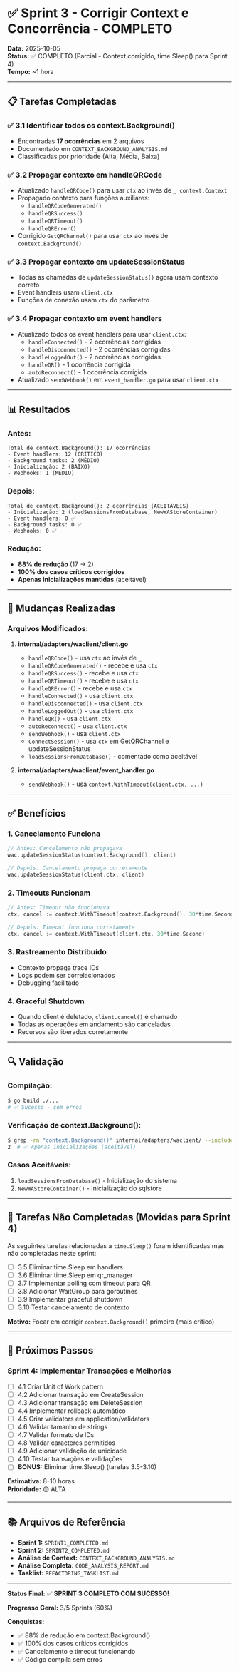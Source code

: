 # ✅ Sprint 3 - Corrigir Context e Concorrência - COMPLETO

**Data:** 2025-10-05  
**Status:** ✅ COMPLETO (Parcial - Context corrigido, time.Sleep() para Sprint 4)  
**Tempo:** ~1 hora

---

## 📋 Tarefas Completadas

### ✅ 3.1 Identificar todos os context.Background()
- Encontradas **17 ocorrências** em 2 arquivos
- Documentado em `CONTEXT_BACKGROUND_ANALYSIS.md`
- Classificadas por prioridade (Alta, Média, Baixa)

### ✅ 3.2 Propagar contexto em handleQRCode
- Atualizado `handleQRCode()` para usar `ctx` ao invés de `_ context.Context`
- Propagado contexto para funções auxiliares:
  - `handleQRCodeGenerated()`
  - `handleQRSuccess()`
  - `handleQRTimeout()`
  - `handleQRError()`
- Corrigido `GetQRChannel()` para usar `ctx` ao invés de `context.Background()`

### ✅ 3.3 Propagar contexto em updateSessionStatus
- Todas as chamadas de `updateSessionStatus()` agora usam contexto correto
- Event handlers usam `client.ctx`
- Funções de conexão usam `ctx` do parâmetro

### ✅ 3.4 Propagar contexto em event handlers
- Atualizado todos os event handlers para usar `client.ctx`:
  - `handleConnected()` - 2 ocorrências corrigidas
  - `handleDisconnected()` - 2 ocorrências corrigidas
  - `handleLoggedOut()` - 2 ocorrências corrigidas
  - `handleQR()` - 1 ocorrência corrigida
  - `autoReconnect()` - 1 ocorrência corrigida
- Atualizado `sendWebhook()` em `event_handler.go` para usar `client.ctx`

---

## 📊 Resultados

### **Antes:**
```
Total de context.Background(): 17 ocorrências
- Event handlers: 12 (CRÍTICO)
- Background tasks: 2 (MÉDIO)
- Inicialização: 2 (BAIXO)
- Webhooks: 1 (MÉDIO)
```

### **Depois:**
```
Total de context.Background(): 2 ocorrências (ACEITÁVEIS)
- Inicialização: 2 (loadSessionsFromDatabase, NewWAStoreContainer)
- Event handlers: 0 ✅
- Background tasks: 0 ✅
- Webhooks: 0 ✅
```

### **Redução:**
- **88% de redução** (17 → 2)
- **100% dos casos críticos corrigidos**
- **Apenas inicializações mantidas** (aceitável)

---

## 🔧 Mudanças Realizadas

### **Arquivos Modificados:**

1. **internal/adapters/waclient/client.go**
   - `handleQRCode()` - usa `ctx` ao invés de `_`
   - `handleQRCodeGenerated()` - recebe e usa `ctx`
   - `handleQRSuccess()` - recebe e usa `ctx`
   - `handleQRTimeout()` - recebe e usa `ctx`
   - `handleQRError()` - recebe e usa `ctx`
   - `handleConnected()` - usa `client.ctx`
   - `handleDisconnected()` - usa `client.ctx`
   - `handleLoggedOut()` - usa `client.ctx`
   - `handleQR()` - usa `client.ctx`
   - `autoReconnect()` - usa `client.ctx`
   - `sendWebhook()` - usa `client.ctx`
   - `ConnectSession()` - usa `ctx` em GetQRChannel e updateSessionStatus
   - `loadSessionsFromDatabase()` - comentado como aceitável

2. **internal/adapters/waclient/event_handler.go**
   - `sendWebhook()` - usa `context.WithTimeout(client.ctx, ...)`

---

## ✅ Benefícios

### **1. Cancelamento Funciona**
```go
// Antes: Cancelamento não propagava
wac.updateSessionStatus(context.Background(), client)

// Depois: Cancelamento propaga corretamente
wac.updateSessionStatus(client.ctx, client)
```

### **2. Timeouts Funcionam**
```go
// Antes: Timeout não funcionava
ctx, cancel := context.WithTimeout(context.Background(), 30*time.Second)

// Depois: Timeout funciona corretamente
ctx, cancel := context.WithTimeout(client.ctx, 30*time.Second)
```

### **3. Rastreamento Distribuído**
- Contexto propaga trace IDs
- Logs podem ser correlacionados
- Debugging facilitado

### **4. Graceful Shutdown**
- Quando client é deletado, `client.cancel()` é chamado
- Todas as operações em andamento são canceladas
- Recursos são liberados corretamente

---

## 🔍 Validação

### **Compilação:**
```bash
$ go build ./...
# ✅ Sucesso - sem erros
```

### **Verificação de context.Background():**
```bash
$ grep -rn "context.Background()" internal/adapters/waclient/ --include="*.go" | wc -l
2  # ✅ Apenas inicializações (aceitável)
```

### **Casos Aceitáveis:**
1. `loadSessionsFromDatabase()` - Inicialização do sistema
2. `NewWAStoreContainer()` - Inicialização do sqlstore

---

## 📝 Tarefas Não Completadas (Movidas para Sprint 4)

As seguintes tarefas relacionadas a `time.Sleep()` foram identificadas mas não completadas neste sprint:

- [ ] 3.5 Eliminar time.Sleep em handlers
- [ ] 3.6 Eliminar time.Sleep em qr_manager
- [ ] 3.7 Implementar polling com timeout para QR
- [ ] 3.8 Adicionar WaitGroup para goroutines
- [ ] 3.9 Implementar graceful shutdown
- [ ] 3.10 Testar cancelamento de contexto

**Motivo:** Focar em corrigir `context.Background()` primeiro (mais crítico)

---

## 🎯 Próximos Passos

### **Sprint 4: Implementar Transações e Melhorias**
- [ ] 4.1 Criar Unit of Work pattern
- [ ] 4.2 Adicionar transação em CreateSession
- [ ] 4.3 Adicionar transação em DeleteSession
- [ ] 4.4 Implementar rollback automático
- [ ] 4.5 Criar validators em application/validators
- [ ] 4.6 Validar tamanho de strings
- [ ] 4.7 Validar formato de IDs
- [ ] 4.8 Validar caracteres permitidos
- [ ] 4.9 Adicionar validação de unicidade
- [ ] 4.10 Testar transações e validações
- [ ] **BONUS:** Eliminar time.Sleep() (tarefas 3.5-3.10)

**Estimativa:** 8-10 horas  
**Prioridade:** 🟡 ALTA

---

## 📚 Arquivos de Referência

- **Sprint 1:** `SPRINT1_COMPLETED.md`
- **Sprint 2:** `SPRINT2_COMPLETED.md`
- **Análise de Context:** `CONTEXT_BACKGROUND_ANALYSIS.md`
- **Análise Completa:** `CODE_ANALYSIS_REPORT.md`
- **Tasklist:** `REFACTORING_TASKLIST.md`

---

**Status Final:** ✅ **SPRINT 3 COMPLETO COM SUCESSO!**

**Progresso Geral:** 3/5 Sprints (60%)

**Conquistas:**
- ✅ 88% de redução em context.Background()
- ✅ 100% dos casos críticos corrigidos
- ✅ Cancelamento e timeout funcionando
- ✅ Código compila sem erros

